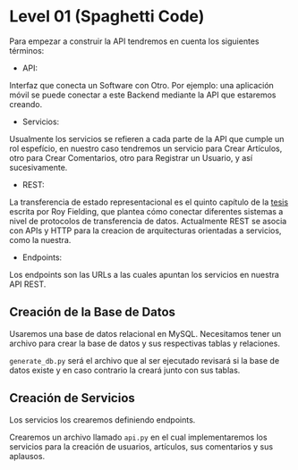 # Level 01 (Spaghetti Code)

Para empezar a construir la API tendremos en cuenta los siguientes términos:

* API:

Interfaz que conecta un Software con Otro. Por ejemplo: una aplicación móvil se puede conectar a este Backend mediante la API que estaremos creando.

* Servicios:

Usualmente los servicios se refieren a cada parte de la API que cumple un rol espefício, en nuestro caso tendremos un servicio para Crear Artículos, otro para Crear Comentarios, otro para Registrar un Usuario, y así sucesivamente.

* REST:

La transferencia de estado representacional es el quinto capítulo de la [tesis](https://www.ics.uci.edu/~fielding/pubs/dissertation/top.htm) escrita por Roy Fielding, que plantea cómo conectar diferentes sistemas a nivel de protocolos de transferencia de datos. Actualmente REST se asocia con APIs y HTTP para la creacion de arquitecturas orientadas a servicios, como la nuestra.

* Endpoints:

Los endpoints son las URLs a las cuales apuntan los servicios en nuestra API REST.

## Creación de la Base de Datos

Usaremos una base de datos relacional en MySQL. Necesitamos tener un archivo para crear la base de datos y sus respectivas tablas y relaciones.

`generate_db.py` será el archivo que al ser ejecutado revisará si la base de datos existe y en caso contrario la creará junto con sus tablas.

## Creación de Servicios

Los servicios los crearemos definiendo endpoints.

Crearemos un archivo llamado `api.py` en el cual implementaremos los servicios para la creación de usuarios, artículos, sus comentarios y sus aplausos.
